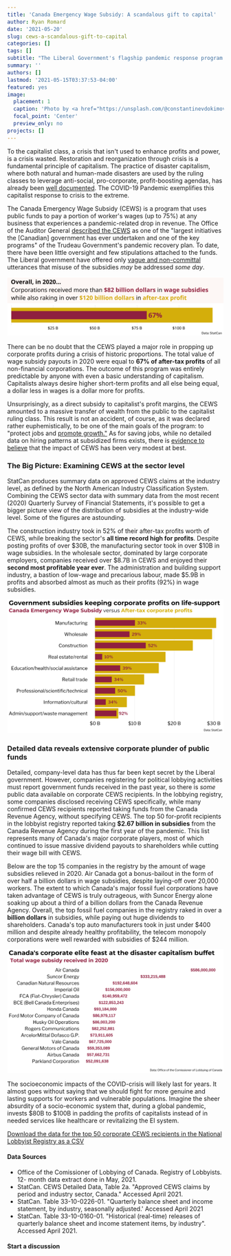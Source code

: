 ```yaml
---
title: 'Canada Emergency Wage Subsidy: A scandalous gift to capital'
author: Ryan Romard
date: '2021-05-20'
slug: cews-a-scandalous-gift-to-capital
categories: []
tags: []
subtitle: "The Liberal Government's flagship pandemic response program is a corporate give-away of unprecedented scale"
summary: ''
authors: []
lastmod: '2021-05-15T03:37:53-04:00'
featured: yes
image:
  placement: 1
  caption: 'Photo by <a href="https://unsplash.com/@constantinevdokimov?utm_source=unsplash&utm_medium=referral&utm_content=creditCopyText">Konstantin Evdokimov</a> on <a href="https://unsplash.com/s/photos/bank-money?utm_source=unsplash&utm_medium=referral&utm_content=creditCopyText">Unsplash</a>'
  focal_point: 'Center'
  preview_only: no
projects: []
---
```




To the capitalist class, a crisis that isn't used to enhance profits and power, is a crisis wasted. Restoration and reorganization through crisis is a fundamental principle of capitalism. The practice of disaster capitalism, where both natural and human-made disasters are used by the ruling classes to leverage anti-social, pro-corporate, profit-boosting agendas, has already been [well documented](https://www.theguardian.com/us-news/2017/jul/06/naomi-klein-how-power-profits-from-disaster). The COVID-19 Pandemic exemplifies this capitalist response to crisis to the extreme. 

The Canada Emergency Wage Subsidy (CEWS) is a program that uses public funds to pay a portion of worker's wages (up to 75%) at any business that experiences a pandemic-related drop in revenue. The Office of the Auditor General [described the CEWS](https://www.oag-bvg.gc.ca/internet/English/mr_20210325_e_43792.html) as one of the "largest initiatives the [Canadian] government has ever undertaken and one of the key programs" of the Trudeau Government's pandemic recovery plan. To date, there have been little oversight and few stipulations attached to the funds. The Liberal government have offered only [vague and non-committal](https://www.theglobeandmail.com/politics/article-chrystia-freeland-defends-wage-subsidy-as-opposition-accuses-liberals/) utterances that misuse of the subsidies *may* be addressed *some day*.  

<img src="covid_total_profit_bar.svg" title="Bullet chart comparing after-tax profits to subsidies where total subsidies was 67% of profits" alt="Bullet chart comparing after-tax profits to subsidies where total subsidies was 67% of profits"  />

There can be no doubt that the CEWS played a major role in propping up corporate profits during a crisis of historic proportions. The total value of wage subsidy payouts in 2020 were equal to **67% of after-tax profits** of all non-financial corporations. The outcome of this program was entirely predictable by anyone with even a basic understanding of capitalism. Capitalists always desire higher short-term profits and all else being equal, a dollar less in wages is a dollar more for profits.   

Unsurprisingly, as a direct subsidy to capitalist's profit margins, the CEWS amounted to a massive transfer of wealth from the public to the capitalist ruling class. This result is not an accident, of course, as it was declared rather euphemistically, to be one of the main goals of the program: to "protect jobs and [promote growth."](https://www.canada.ca/en/department-finance/news/2020/07/adapting-the-canada-emergency-wage-subsidy-to-protect-jobs-and-promote-growth.html) As for saving jobs, while no detailed data on hiring patterns at subsidized firms exists, there is [evidence to believe](https://financesofthenation.ca/2020/12/02/news-about-cews/) that the impact of CEWS has been very modest at best.  

### The Big Picture: Examining CEWS at the sector level

StatCan produces summary data on approved CEWS claims at the industry level, as defined by the North American Industry Classification System. Combining the CEWS sector data with summary data from the most recent (2020) Quarterly Survey of Financial Statements, it's possible to get a bigger picture view of the distribution of subsidies at the industry-wide level. Some of the figures are astounding.  

The construction industry took in 52% of their after-tax profits worth of CEWS, while breaking the sector's **all time record high for profits**. Despite posting profits of over \$30B, the manufacturing sector took in over \$10B in wage subsidies. In the wholesale sector, dominated by large corporate employers, companies received over \$8.7B in CEWS and enjoyed their **second most profitable year ever**. The administration and building support industry, a bastion of low-wage and precarious labour, made $5.9B in profits and absorbed almost as much as their profits (92%) in wage subsidies.  

<img src="covid_profit_bar.svg" title="Bullet chart comparing after-tax profits to subsidies by industry where the average subsidy was 41% of industry profits" alt="Bullet chart comparing after-tax profits to subsidies by industry where the average subsidy was 41% of industry profits"  />

### Detailed data reveals extensive corporate plunder of public funds

Detailed, company-level data has thus far been kept secret by the Liberal government. However, companies registering for political lobbying activities must report government funds received in the past year, so there is *some* public data available on corporate CEWS recipients. In the lobbying registry, some companies disclosed receiving CEWS specifically, while many confirmed CEWS recipients reported taking funds from the Canada Revenue Agency, without specifying CEWS. The top 50 for-profit recipients in the lobbyist registry reported taking **$2.67 billion in subsidies** from the Canada Revenue Agency during the first year of the pandemic. This list represents many of Canada's major corporate players, most of which continued to issue massive dividend payouts to shareholders while cutting their wage bill with CEWS.

Below are the top 15 companies in the registry by the amount of wage subsidies relieved in 2020. Air Canada got a bonus-bailout in the form of over half a billion dollars in wage subsidies, despite laying-off over 20,000 workers. The extent to which Canada's major fossil fuel corporations have taken advantage of CEWS is truly outrageous, with Suncor Energy alone soaking up about a third of a billion dollars from the Canada Revenue Agency. Overall, the top fossil fuel companies in the registry raked in over a **billion dollars** in subsidies, while paying out huge dividends to shareholders. Canada's top auto manufacturers took in just under \$400 million and despite already healthy profitability, the telecom monopoly corporations were well rewarded with subsidies of \$244 million. 

<img src="covid_profit_textbar.svg" title="Text bar chart showing the top corporate subsidy recipients where major airline, energy, auto, and telecom companies took from $52 to $586 million in subsidies, with Air Canada being the highest" alt="Text bar chart showing the top corporate subsidy recipients where major airline, energy, auto, and telecom companies took from $52 to $586 million in subsidies, with Air Canada being the highest"  />

The socioeconomic impacts of the COVID-crisis will likely last for years. It almost goes without saying that we should fight for more genuine and lasting supports for workers and vulnerable populations. Imagine the sheer absurdity of a socio-economic system that, during a global pandemic, invests \$80B to $100B in padding the profits of capitalists instead of in needed services like healthcare or revitalizing the EI system.   

[Download the data for the top 50 corporate CEWS recipients in the National Lobbyist Registry as a CSV](lobby_cews_recipients_2020.csv)

#### Data Sources

<ul class="source-text">
<li>Office of the Comissioner of Lobbying of Canada. Registry of Lobbyists.  12- month data extract done in May, 2021.</li>
<li>StatCan. CEWS Detailed Data, Table 2a. "Approved CEWS claims by period and industry sector, Canada." Accessed April 2021.</li>
<li>StatCan. Table 33-10-0226-01. "Quarterly balance sheet and income statement, by industry, seasonally adjusted.' Accessed April 2021</li>
<li>StatCan. Table 33-10-0160-01. "Historical (real-time) releases of quarterly balance sheet and income statement items, by industry". Accessed April 2021.</li>
</ul>

#### Start a discussion

<div id="commento"></div>
<script defer
  src="https://cdn.commento.io/js/commento.js">>
</script>


